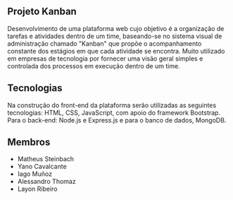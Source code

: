 ## Projeto Kanban
Desenvolvimento de uma plataforma web cujo objetivo é a organização de tarefas e atividades dentro de um time, baseando-se no sistema visual de administração chamado "Kanban" que propõe o acompanhamento constante dos estágios em que cada atividade se encontra. Muito utilizado em empresas de tecnologia por fornecer uma visão geral simples e controlada dos processos em execução dentro de um time.

## Tecnologias
Na construção do front-end da plataforma serão utilizadas as seguintes tecnologias: HTML, CSS, JavaScript, com apoio do framework Bootstrap. Para o back-end: Node.js e Express.js e para o banco de dados, MongoDB.

## Membros
<ul><li>Matheus Steinbach</li><li>Yano Cavalcante</li><li>Iago Muñoz</li><li>Alessandro Thomaz</li><li>Layon Ribeiro</li>
